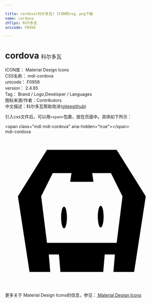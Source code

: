 ```yaml
---

title: cordova(科尔多瓦) ICON转svg、png下载
name: cordova
zhTips: 科尔多瓦
unicode: F0958

---
```


# cordova  <small style="font-size: 60%;font-weight: 100">科尔多瓦</small>


<div class="detail-page">
<p>
<span>
ICON库：
<span class="badge-secondary badge">Material Design Icons</span> 
</span>
<br/>
<span>
CSS名称：
<span class="badge-secondary badge">mdi-cordova</span> 
</span>
<br/>
<span>
unicode：
<span class="badge-secondary badge">F0958</span> 
</span>
<br/>
<span>
version：
<span class="badge-secondary badge">2.4.85</span> 
</span>
<br/>
<span>Tag：
<span class="badge-light badge">Brand / Logo,Developer / Languages</span>
</span>
<br/>
<span>图标来源/作者：<span class="badge-light badge">Contributors</span></span> 
<br/>
<span class="zh-detail">中文描述：<span class="badge-primary badge">科尔多瓦</span><span class="help-link"><span>帮助改进</span>(<a href="https://gitee.com/liuwave/icon-helper/edit/master/json/material/cordova.json" target="_blank" rel="noopener noreferrer">gitee</a><a href="https://github.com/liuwave/icon-helper/edit/master/json/material/cordova.json" target="_blank" rel="noopener noreferrer">github</a></span>)</span><br/>
</p>
</div>
<div class="alert alert-dark">
  <i class="mdi mdi-cordova mdi-48px"></i>
  <i class="mdi mdi-cordova mdi-36px"></i>
  <i class="mdi mdi-cordova mdi-24px"></i>
  <i class="mdi mdi-cordova mdi-18px"></i>
</div>
<div>
  <p>引入css文件后，可以用<code>&lt;span&gt;</code>包裹，放在页面中。具体如下所示：    
  </p>
  <div class="alert alert-primary" style="font-size: 14px">
    &lt;span class="mdi mdi-cordova" aria-hidden="true"&gt;&lt;/span&gt;
    <copy-btn content='<span class="mdi mdi-cordova" aria-hidden="true"></span>'></copy-btn>
  </div>
  <div class="alert alert-secondary">
    <i class="mdi mdi-cordova"
    style="font-size: 24px"
    aria-hidden="true"></i> mdi-cordova
    <copy-btn content="mdi-cordova" btn-title="复制图标名称"></copy-btn>
  </div>
</div>
<div id="svg" class="svg-wrap">
<svg xmlns="http://www.w3.org/2000/svg" viewBox="0 0 24 24"><path d="M20.18,21.55H16.94L17.17,18.82H15.58L15.35,21.55H8.65L8.42,18.82H6.83L7.06,21.55H3.82L2,9.73L6.55,2.45H17.45L22,9.73L20.18,21.55M16.55,6.09H13.62L13.82,7.45H10.18L10.38,6.09H7.45L5.64,9.73L6.55,17H17.45L18.36,9.73L16.55,6.09M14.95,14.59C14.7,14.59 14.5,13.83 14.5,12.9C14.5,11.96 14.7,11.2 14.95,11.2C15.21,11.2 15.41,11.96 15.41,12.9C15.41,13.83 15.21,14.59 14.95,14.59M9.22,14.73C8.96,14.73 8.76,13.97 8.76,13.04C8.76,12.1 8.96,11.35 9.22,11.35C9.47,11.35 9.67,12.1 9.67,13.04C9.67,13.97 9.47,14.73 9.22,14.73Z" /></svg>
</div>
<detail full-name='mdi-cordova'></detail>
    
<div><p>更多关于 Material Design Icons的信息，参见：<a target="_blank" href="https://iconhelper.cn/material.html"> Material Design Icons</a>
</p></div>
